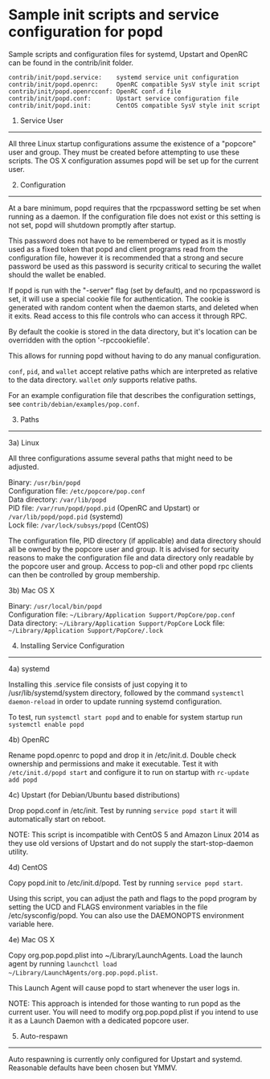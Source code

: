 Sample init scripts and service configuration for popd
==========================================================

Sample scripts and configuration files for systemd, Upstart and OpenRC
can be found in the contrib/init folder.

    contrib/init/popd.service:    systemd service unit configuration
    contrib/init/popd.openrc:     OpenRC compatible SysV style init script
    contrib/init/popd.openrcconf: OpenRC conf.d file
    contrib/init/popd.conf:       Upstart service configuration file
    contrib/init/popd.init:       CentOS compatible SysV style init script

1. Service User
---------------------------------

All three Linux startup configurations assume the existence of a "popcore" user
and group.  They must be created before attempting to use these scripts.
The OS X configuration assumes popd will be set up for the current user.

2. Configuration
---------------------------------

At a bare minimum, popd requires that the rpcpassword setting be set
when running as a daemon.  If the configuration file does not exist or this
setting is not set, popd will shutdown promptly after startup.

This password does not have to be remembered or typed as it is mostly used
as a fixed token that popd and client programs read from the configuration
file, however it is recommended that a strong and secure password be used
as this password is security critical to securing the wallet should the
wallet be enabled.

If popd is run with the "-server" flag (set by default), and no rpcpassword is set,
it will use a special cookie file for authentication. The cookie is generated with random
content when the daemon starts, and deleted when it exits. Read access to this file
controls who can access it through RPC.

By default the cookie is stored in the data directory, but it's location can be overridden
with the option '-rpccookiefile'.

This allows for running popd without having to do any manual configuration.

`conf`, `pid`, and `wallet` accept relative paths which are interpreted as
relative to the data directory. `wallet` *only* supports relative paths.

For an example configuration file that describes the configuration settings,
see `contrib/debian/examples/pop.conf`.

3. Paths
---------------------------------

3a) Linux

All three configurations assume several paths that might need to be adjusted.

Binary:              `/usr/bin/popd`  
Configuration file:  `/etc/popcore/pop.conf`  
Data directory:      `/var/lib/popd`  
PID file:            `/var/run/popd/popd.pid` (OpenRC and Upstart) or `/var/lib/popd/popd.pid` (systemd)  
Lock file:           `/var/lock/subsys/popd` (CentOS)  

The configuration file, PID directory (if applicable) and data directory
should all be owned by the popcore user and group.  It is advised for security
reasons to make the configuration file and data directory only readable by the
popcore user and group.  Access to pop-cli and other popd rpc clients
can then be controlled by group membership.

3b) Mac OS X

Binary:              `/usr/local/bin/popd`  
Configuration file:  `~/Library/Application Support/PopCore/pop.conf`  
Data directory:      `~/Library/Application Support/PopCore`
Lock file:           `~/Library/Application Support/PopCore/.lock`

4. Installing Service Configuration
-----------------------------------

4a) systemd

Installing this .service file consists of just copying it to
/usr/lib/systemd/system directory, followed by the command
`systemctl daemon-reload` in order to update running systemd configuration.

To test, run `systemctl start popd` and to enable for system startup run
`systemctl enable popd`

4b) OpenRC

Rename popd.openrc to popd and drop it in /etc/init.d.  Double
check ownership and permissions and make it executable.  Test it with
`/etc/init.d/popd start` and configure it to run on startup with
`rc-update add popd`

4c) Upstart (for Debian/Ubuntu based distributions)

Drop popd.conf in /etc/init.  Test by running `service popd start`
it will automatically start on reboot.

NOTE: This script is incompatible with CentOS 5 and Amazon Linux 2014 as they
use old versions of Upstart and do not supply the start-stop-daemon utility.

4d) CentOS

Copy popd.init to /etc/init.d/popd. Test by running `service popd start`.

Using this script, you can adjust the path and flags to the popd program by
setting the UCD and FLAGS environment variables in the file
/etc/sysconfig/popd. You can also use the DAEMONOPTS environment variable here.

4e) Mac OS X

Copy org.pop.popd.plist into ~/Library/LaunchAgents. Load the launch agent by
running `launchctl load ~/Library/LaunchAgents/org.pop.popd.plist`.

This Launch Agent will cause popd to start whenever the user logs in.

NOTE: This approach is intended for those wanting to run popd as the current user.
You will need to modify org.pop.popd.plist if you intend to use it as a
Launch Daemon with a dedicated popcore user.

5. Auto-respawn
-----------------------------------

Auto respawning is currently only configured for Upstart and systemd.
Reasonable defaults have been chosen but YMMV.
